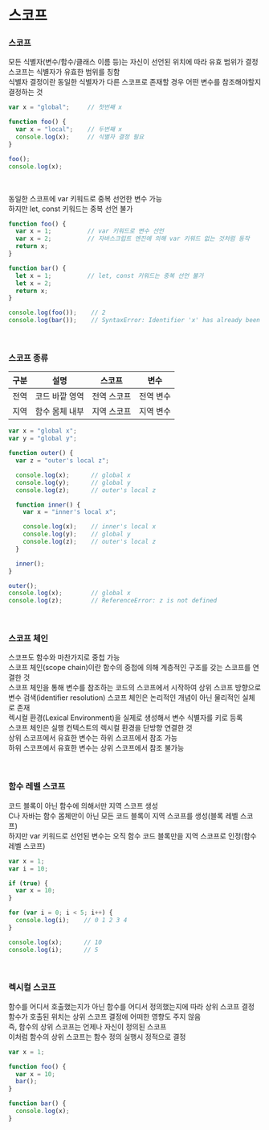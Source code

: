 # 스코프

### 스코프
모든 식별자(변수/함수/클래스 이름 등)는 자신이 선언된 위치에 따라 유효 범위가 결정  
스코프는 식별자가 유효한 범위를 칭함  
식별자 결정이란 동일한 식별자가 다른 스코프로 존재할 경우 어떤 변수를 참조해야할지 결정하는 것  

````javascript
var x = "global";     // 첫번째 x

function foo() {
  var x = "local";    // 두번째 x
  console.log(x);     // 식별자 결정 필요
}

foo();
console.log(x);
````

<br>

동일한 스코프에 var 키워드로 중복 선언한 변수 가능  
하지만 let, const 키워드는 중복 선언 불가  

````javascript
function foo() {
  var x = 1;          // var 키워드로 변수 선언
  var x = 2;          // 자바스크립트 엔진에 의해 var 키워드 없는 것처럼 동작
  return x;
}

function bar() {
  let x = 1;          // let, const 키워드는 중복 선언 불가
  let x = 2;
  return x;
}

console.log(foo());    // 2
console.log(bar());    // SyntaxError: Identifier 'x' has already been declared
````

<br>

### 스코프 종류
| 구분 | 설명 | 스코프 | 변수 |
|-|-|-|-|
| 전역 | 코드 바깥 영역 | 전역 스코프 | 전역 변수 |
| 지역 | 함수 몸체 내부 | 지역 스코프 | 지역 변수 |

````javascript
var x = "global x";
var y = "global y";

function outer() {
  var z = "outer's local z";

  console.log(x);      // global x
  console.log(y);      // global y
  console.log(z);      // outer's local z

  function inner() {
    var x = "inner's local x";

    console.log(x);    // inner's local x
    console.log(y);    // global y
    console.log(z);    // outer's local z
  }

  inner();
}

outer();
console.log(x);        // global x
console.log(z);        // ReferenceError: z is not defined
````

<br>

### 스코프 체인
스코프도 함수와 마찬가지로 중첩 가능  
스코프 체인(scope chain)이란 함수의 중첩에 의해 계층적인 구조를 갖는 스코프를 연결한 것  
스코프 체인을 통해 변수를 참조하는 코드의 스코프에서 시작하여 상위 스코프 방향으로 변수 검색(identifier resolution)
스코프 체인은 논리적인 개념이 아닌 물리적인 실체로 존재  
렉시컬 환경(Lexical Environment)을 실제로 생성해서 변수 식별자를 키로 등록  
스코프 체인은 실행 컨텍스트의 렉시컬 환경을 단방향 연결한 것  
상위 스코프에서 유효한 변수는 하위 스코프에서 참조 가능  
하위 스코프에서 유효한 변수는 상위 스코프에서 참조 불가능  

<br>

### 함수 레벨 스코프
코드 블록이 아닌 함수에 의해서만 지역 스코프 생성  
C나 자바는 함수 몸체만이 아닌 모든 코드 블록이 지역 스코프를 생성(블록 레벨 스코프)  
하지만 var 키워드로 선언된 변수는 오직 함수 코드 블록만을 지역 스코프로 인정(함수 레벨 스코프)  

````javascript
var x = 1;
var i = 10;

if (true) {
  var x = 10;
}

for (var i = 0; i < 5; i++) {
  console.log(i);    // 0 1 2 3 4
}

console.log(x);      // 10
console.log(i);      // 5
````

<br>

### 렉시컬 스코프
함수를 어디서 호출했는지가 아닌 함수를 어디서 정의했는지에 따라 상위 스코프 결정  
함수가 호출된 위치는 상위 스코프 결정에 어떠한 영향도 주지 않음  
즉, 함수의 상위 스코프는 언제나 자신이 정의된 스코프  
이처럼 함수의 상위 스코프는 함수 정의 실행시 정적으로 결정  

````javascript
var x = 1;

function foo() {
  var x = 10;
  bar();
}

function bar() {
  console.log(x);
}
````

<br>
